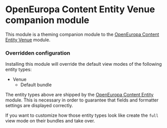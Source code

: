 # OpenEuropa Content Entity Venue companion module

This module is a theming companion module to the [OpenEuropa Content Entity Venue](https://github.com/openeuropa/oe_content/tree/master/modules/oe_content_entity/modules/oe_content_entity_venue) module.

### Overridden configuration

Installing this module will override the default view modes of the following entity types:
 
* Venue
  * Default bundle

The entity types above are shipped by the [OpenEuropa Content Entity](https://github.com/openeuropa/oe_content/tree/master/modules/oe_content_entity)
module. This is necessary in order to guarantee that fields and formatter settings are displayed correctly.

If you want to customize how those entity types look like create the `full` view mode on their bundles and take over.  
